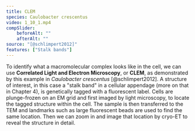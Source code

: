 ```yaml
---
title: CLEM
species: Caulobacter crescentus
video: 1_10_1.mp4
compSlider:
    beforeAlt: ""
    afterAlt: ""
source: "[@schlimpert2012]"
features: ["Stalk bands"]
---
```

To identify what a macromolecular complex looks like in the cell, we can use **Correlated Light and Electron Microscopy**, or **CLEM**, as demonstrated by this example in *Caulobacter crescentus* [@schlimpert2012]. A structure of interest, in this case a "stalk band" in a cellular appendage (more on that in Chapter 4), is genetically tagged with a fluorescent label. Cells are plunge-frozen on an EM grid and first imaged by light microscopy, to locate the tagged structure within the cell. The sample is then transferred to the TEM and landmarks such as large fluorescent beads are used to find the same location. Then we can zoom in and image that location by cryo-ET to reveal the structure in detail.

